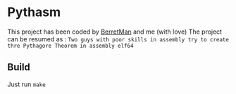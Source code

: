 # Pythasm
This project has been coded by <a href="https://github.com/BerretMan">BerretMan</a> and me (with love)
The project can be resumed as : `Two guys with poor skills in assembly try to create thre Pythagore Theorem in assembly elf64`

## Build

Just run `make`
